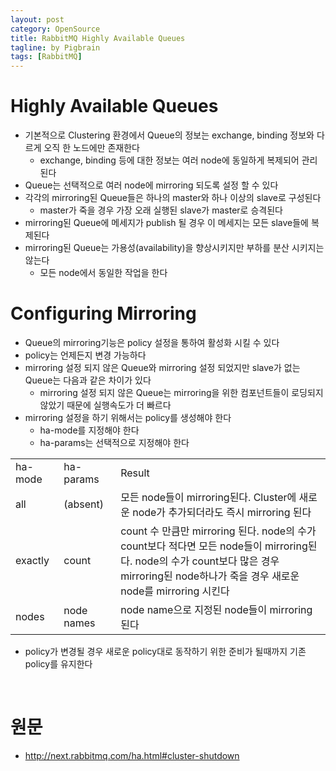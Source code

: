 ```yaml
---
layout: post
category: OpenSource
title: RabbitMQ Highly Available Queues
tagline: by Pigbrain
tags: [RabbitMQ]
---
```

  
<!--more-->  
  
# Highly Available Queues
* 기본적으로 Clustering 환경에서 Queue의 정보는 exchange, binding 정보와 다르게 오직 한 노드에만 존재한다  
	* exchange, binding 등에 대한 정보는 여러 node에 동일하게 복제되어 관리된다  
* Queue는 선택적으로 여러 node에 mirroring 되도록 설정 할 수 있다  
* 각각의 mirroring된 Queue들은 하나의 master와 하나 이상의 slave로 구성된다  
	* master가 죽을 경우 가장 오래 실행된 slave가 master로 승격된다   
* mirroring된 Queue에 메세지가 publish 될 경우 이 메세지는 모든 slave들에 복제된다  
* mirroring된 Queue는 가용성(availability)을 향상시키지만 부하를 분산 시키지는 않는다  
	* 모든 node에서 동일한 작업을 한다  
  
# Configuring Mirroring  
* Queue의 mirroring기능은 policy 설정을 통하여 활성화 시킬 수 있다  
* policy는 언제든지 변경 가능하다  
* mirroring 설정 되지 않은 Queue와 mirroring 설정 되었지만 slave가 없는 Queue는 다음과 같은 차이가 있다  
	* mirroring 설정 되지 않은 Queue는 mirroring을 위한 컴포넌트들이 로딩되지 않았기 때문에 실행속도가 더 빠르다  
* mirroring 설정을 하기 위해서는 policy를 생성해야 한다  
	* ha-mode를 지정해야 한다  
	* ha-params는 선택적으로 지정해야 한다  
  
<table>
<tr>
<td>ha-mode&nbsp;&nbsp;&nbsp;</td><td>ha-params&nbsp;&nbsp;&nbsp;</td><td>Result</td>
</tr>
<tr>
<td>all</td><td>(absent)</td><td>모든 node들이 mirroring된다. Cluster에 새로운 node가 추가되더라도 즉시 mirroring 된다</td>
</tr>
<tr>
<td>exactly</td><td>count</td><td>count 수 만큼만 mirroring 된다. node의 수가 count보다 적다면 모든 node들이 mirroring된다. node의 수가 count보다 많은 경우 mirroring된 node하나가 죽을 경우 새로운 node를 mirroring 시킨다</td>
</tr>
<tr>
<td>nodes</td><td>node names</td><td>node name으로 지정된 node들이 mirroring된다</td>
</tr>
</table>
  
* policy가 변경될 경우 새로운 policy대로 동작하기 위한 준비가 될때까지 기존 policy를 유지한다  
  
  
<br>  
  
# 원문   
* http://next.rabbitmq.com/ha.html#cluster-shutdown  

